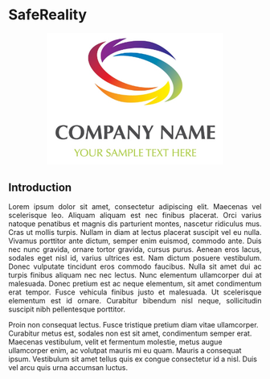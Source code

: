 <h1>SafeReality</h1>

<p align="center">
  <img src="companylogo.jpg" width="350" title="hover text">
</p>

<h2>Introduction</h2>
<p align="justify">
Lorem ipsum dolor sit amet, consectetur adipiscing elit. Maecenas vel scelerisque leo. Aliquam aliquam est nec finibus placerat. Orci varius natoque penatibus et magnis dis parturient montes, nascetur ridiculus mus. Cras ut mollis turpis. Nullam in diam at lectus placerat suscipit vel eu nulla. Vivamus porttitor ante dictum, semper enim euismod, commodo ante. Duis nec nunc gravida, ornare tortor gravida, cursus purus. Aenean eros lacus, sodales eget nisl id, varius ultrices est. Nam dictum posuere vestibulum. Donec vulputate tincidunt eros commodo faucibus. Nulla sit amet dui ac turpis finibus aliquam nec nec lectus. Nunc elementum ullamcorper dui at malesuada. Donec pretium est ac neque elementum, sit amet condimentum erat tempor. Fusce vehicula finibus justo et malesuada. Ut scelerisque elementum est id ornare. Curabitur bibendum nisl neque, sollicitudin suscipit nibh pellentesque porttitor.

Proin non consequat lectus. Fusce tristique pretium diam vitae ullamcorper. Curabitur metus est, sodales non est sit amet, condimentum semper erat. Maecenas vestibulum, velit et fermentum molestie, metus augue ullamcorper enim, ac volutpat mauris mi eu quam. Mauris a consequat ipsum. Vestibulum sit amet tellus quis ex congue consectetur id a nisl. Duis vel arcu quis urna accumsan luctus.
</p>
